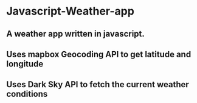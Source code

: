 # Javascript-Weather-app
## A weather app written in javascript.
## Uses mapbox Geocoding API to get latitude and longitude
## Uses Dark Sky API to fetch the current weather conditions

